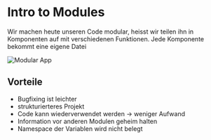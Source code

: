 # Intro to Modules

Wir machen heute unseren Code modular, heisst wir teilen ihn in Komponenten auf mit verschiedenen Funktionen.
Jede Komponente bekommt eine eigene Datei

![Modular App](https://static-assets.codecademy.com/Courses/Learn-JavaScript/Modules/modular-program-diagram.svg)

## Vorteile
* Bugfixing ist leichter
* strukturierteres Projekt
* Code kann wiederverwendet werden -> weniger Aufwand
* Information vor anderen Modulen geheim halten
* Namespace der Variablen wird nicht belegt